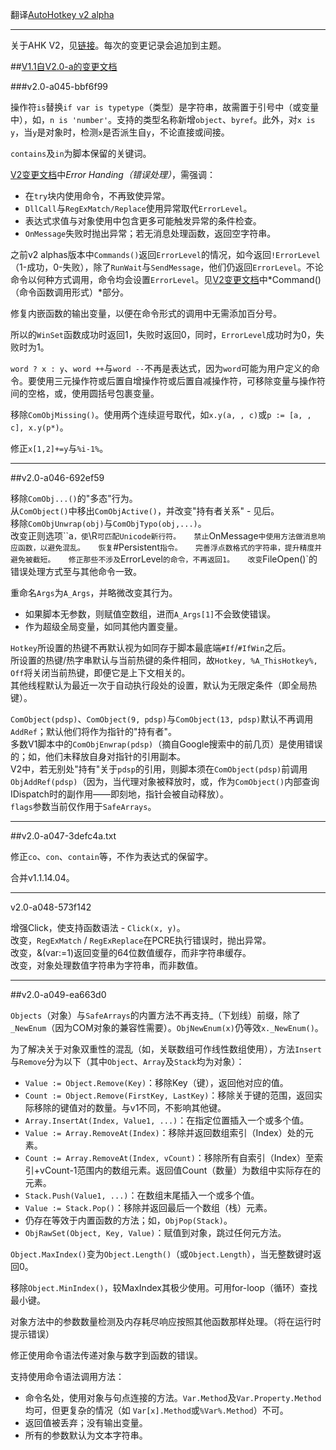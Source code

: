 翻译[AutoHotkey v2 alpha](http://ahkscript.org/boards/viewtopic.php?f=24&t=2120)

---

关于AHK V2，见[链接](http://ahkscript.org/v2/)。每次的变更记录会追加到主题。

##[V1.1自V2.0-a的变更文档](http://ahkscript.org/v2/v2-changes.htm)

###v2.0-a045-bbf6f99

操作符`is`替换`if var is typetype`（类型）是字符串，故需置于引号中（或变量中），如，`n is 'number'`。支持的类型名称新增`object`、`byref`。此外，对`x is y`，当`y`是对象时，检测`x`是否派生自`y`，不论直接或间接。

`contains`及`in`为脚本保留的关键词。

[V2变更文档](http://ahkscript.org/v2/v2-changes.htm)中*Error Handing（错误处理）*，需强调：

* 在`try`块内使用命令，不再致使异常。
* `DllCall`与`RegExMatch/Replace`使用异常取代`ErrorLevel`。
* 表达式求值与对象使用中包含更多可能触发异常的条件检查。
* `OnMessage`失败时抛出异常；若无消息处理函数，返回空字符串。

之前v2 alphas版本中`Commands()`返回`ErrorLevel`的情况，如今返回`!ErrorLevel`（1-成功，0-失败），除了`RunWait`与`SendMessage`，他们仍返回`ErrorLevel`。不论命令以何种方式调用，命令均会设置`ErrorLevel`。见[V2变更文档](http://ahkscript.org/v2/v2-changes.htm)中*Command()（命令函数调用形式）*部分。

修复内嵌函数的输出变量，以便在命令形式的调用中无需添加百分号。

所以的`WinSet`函数成功时返回1，失败时返回0，同时，`ErrorLevel`成功时为0，失败时为1。

`word ? x : y`、`word ++`与`word --`不再是表达式，因为`word`可能为用户定义的命令。要使用三元操作符或后置自增操作符或后置自减操作符，可移除变量与操作符间的空格，或，使用圆括号包裹变量。

移除`ComObjMissing()`。使用两个连续逗号取代，如`x.y(a, , c)`或`p := [a, , c], x.y(p*)`。

修正`x[1,2]+=y`与`%i-1%`。

---

##v2.0-a046-692ef59

移除`ComObj...()`的"多态"行为。  
从`ComObject()`中移出`ComObjActive()`，并改变"持有者关系" - 见后。  
移除`ComObjUnwrap(obj)`与`ComObjTypo(obj,...)`。  
改变正则选项``a`，使`\R`可匹配Unicode新行符。  
禁止`OnMessage`中使用方法做消息响应函数，以避免混乱。  
恢复`#Persistent`指令。  
完善浮点数格式的字符串，提升精度并避免被截短。  
修正那些不涉及`ErrorLevel`的命令，不再返回1。  
改变`FileOpen()`的错误处理方式至与其他命令一致。  

重命名`Args`为`A_Args`，并略微改变其行为。

* 如果脚本无参数，则赋值空数组，进而`A_Args[1]`不会致使错误。
* 作为超级全局变量，如同其他内置变量。

`Hotkey`所设置的热键不再默认视为如同存于脚本最底端`#If`/`#IfWin`之后。  
所设置的热键/热字串默认与当前热键的条件相同，故`Hotkey, %A_ThisHotkey%, Off`将关闭当前热键，即便它是上下文相关的。  
其他线程默认为最近一次于自动执行段处的设置，默认为无限定条件（即全局热键）。  

`ComObject(pdsp)`、`ComObject(9, pdsp)`与`ComObject(13, pdsp)`默认不再调用`AddRef`；默认他们将作为指针的"持有者"。  
多数V1脚本中的`ComObjEnwrap(pdsp)`（摘自Google搜索中的前几页）是使用错误的；如，他们未释放自身对指针的引用副本。  
V2中，若无别处"持有"关于`pdsp`的引用，则脚本须在`ComObject(pdsp)`前调用`ObjAddRef(pdsp)`（因为，当代理对象被释放时，或，作为`ComObject()`内部查询IDispatch时的副作用——即刻地，指针会被自动释放）。  
`flags`参数当前仅作用于`SafeArrays`。  


---
##v2.0-a047-3defc4a.txt

修正`co`、`con`、`contain`等，不作为表达式的保留字。  

合并v1.1.14.04。

---
v2.0-a048-573f142

增强Click，使支持函数语法 - `Click(x, y)`。	
改变，`RegExMatch` / `RegExReplace`在PCRE执行错误时，抛出异常。	
改变，&(var:=1)返回变量的64位数值缓存，而非字符串缓存。	
改变，对象处理数值字符串为字符串，而非数值。

---
##v2.0-a049-ea663d0

`Objects`（对象）与`SafeArrays`的内置方法不再支持_（下划线）前缀，除了`_NewEnum`（因为COM对象的兼容性需要）。`ObjNewEnum(x)`仍等效`x._NewEnum()`。

为了解决关于对象双重性的混乱（如，关联数组可作线性数组使用），方法`Insert`与`Remove`分为以下（其中`Object`、`Array`及`Stack`均为对象）：


* `Value := Object.Remove(Key)`：移除Key（键），返回他对应的值。
* `Count := Object.Remove(FirstKey, LastKey)`：移除关于键的范围，返回实际移除的键值对的数量。与v1不同，不影响其他键。
* `Array.InsertAt(Index, Value1, ...)`：在指定位置插入一个或多个值。
* `Value := Array.RemoveAt(Index)`：移除并返回数组索引（Index）处的元素。
* `Count := Array.RemoveAt(Index, vCount)`：移除所有自索引（Index）至索引+vCount-1范围内的数组元素。返回值Count（数量）为数组中实际存在的元素。
* `Stack.Push(Value1, ...)`：在数组末尾插入一个或多个值。
* `Value := Stack.Pop()`：移除并返回最后一个数组（栈）元素。
* 仍存在等效于内置函数的方法；如，`ObjPop(Stack)`。
* `ObjRawSet(Object, Key, Value)`：赋值到对象，跳过任何元方法。

`Object.MaxIndex()`变为`Object.Length()`（或`Object.Length`），当无整数键时返回0。 

移除`Object.MinIndex()`，较MaxIndex其极少使用。可用for-loop（循环）查找最小键。

对象方法中的参数数量检测及内存耗尽响应按照其他函数那样处理。（将在运行时提示错误）

修正使用命令语法传递对象与数字到函数的错误。

支持使用命令语法调用方法：

* 命令名处，使用对象与句点连接的方法。`Var.Method`及`Var.Property.Method`均可，但更复杂的情况（如 `Var[x].Method`或`%Var%.Method`）不可。
* 返回值被丢弃；没有输出变量。
* 所有的参数默认为文本字符串。
